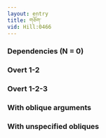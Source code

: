 ```yaml
---
layout: entry
title: གཅོག་
vid: Hill:0466
---
```

### Dependencies (N = 0)


### Overt 1-2


### Overt 1-2-3


### With oblique arguments


### With unspecified obliques
